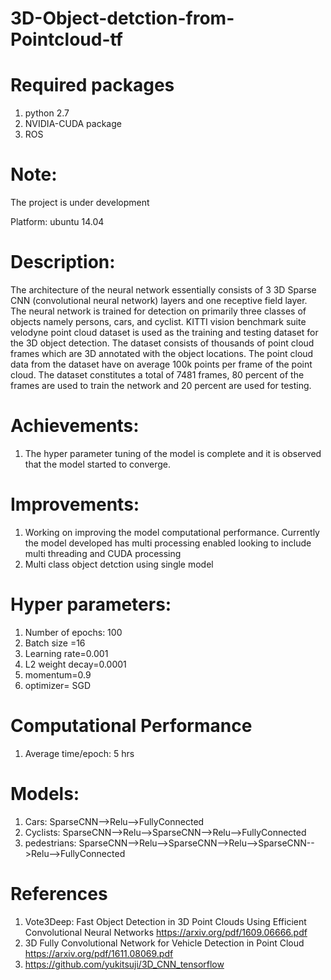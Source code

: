 # 3D-Object-detction-from-Pointcloud-tf

# Required packages
1. python 2.7
2. NVIDIA-CUDA package
3. ROS

# Note:
The project is under development

Platform: ubuntu 14.04


# Description:
The architecture of the neural network essentially consists of 3 3D Sparse CNN (convolutional neural network) layers and one receptive field layer. The neural network is trained for detection on primarily three classes of objects namely persons, cars, and cyclist. KITTI vision benchmark suite velodyne point cloud dataset is used as the training and testing dataset for the 3D object detection. The dataset consists of thousands of point cloud frames which are 3D annotated with the object locations. The point cloud data from the dataset have on average 100k points per frame of the point cloud. The dataset constitutes a total of 7481 frames, 80 percent of the frames are used to train the network and 20 percent are used for testing.

# Achievements:
1. The hyper parameter tuning of the model is complete and it is observed that the model started to converge.

# Improvements:
1. Working on improving the model computational performance. Currently the model developed has multi processing enabled looking to include multi threading and CUDA processing
2. Multi class object detction using single model

# Hyper parameters:
1. Number of epochs: 100
2. Batch size =16
3. Learning rate=0.001
4. L2 weight decay=0.0001
5. momentum=0.9
6. optimizer= SGD

# Computational Performance
1. Average time/epoch: 5 hrs

# Models:
1. Cars:        SparseCNN-->Relu-->FullyConnected
2. Cyclists:    SparseCNN-->Relu-->SparseCNN-->Relu-->FullyConnected
3. pedestrians: SparseCNN-->Relu-->SparseCNN-->Relu-->SparseCNN-->Relu-->FullyConnected

# References 
1. Vote3Deep:  Fast  Object  Detection  in  3D  Point  Clouds  Using  Efficient
Convolutional  Neural  Networks  https://arxiv.org/pdf/1609.06666.pdf
2. 3D  Fully  Convolutional  Network  for  Vehicle  Detection  in  Point  Cloud https://arxiv.org/pdf/1611.08069.pdf
3. https://github.com/yukitsuji/3D_CNN_tensorflow
